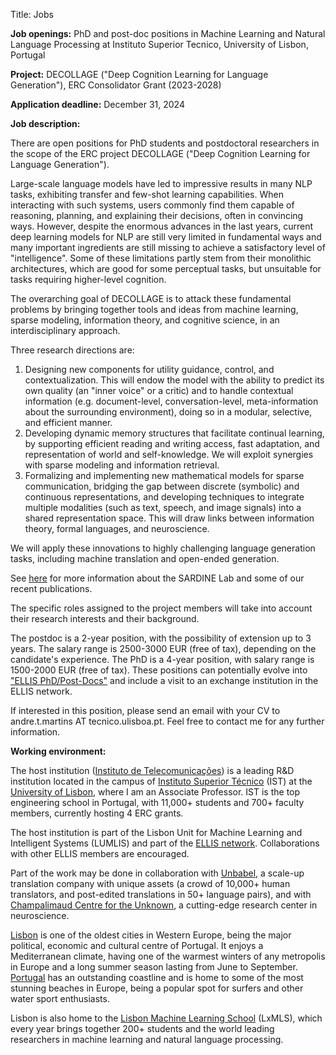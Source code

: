 Title: Jobs

**Job openings:** PhD and post-doc positions in Machine Learning and Natural Language Processing at Instituto Superior Tecnico, University of Lisbon, Portugal

**Project:** DECOLLAGE ("Deep Cognition Learning for Language Generation"), ERC Consolidator Grant (2023-2028)

**Application deadline:** December 31, 2024

**Job description:**

There are open positions for PhD students and postdoctoral researchers in the scope of the ERC project DECOLLAGE ("Deep Cognition Learning for Language Generation").

Large-scale language models have led to impressive results in many NLP tasks, exhibiting transfer and few-shot learning capabilities.
When interacting with such systems, users commonly find them capable of reasoning, planning, and explaining their decisions, often in convincing ways.
However, despite the enormous advances in the last years, current deep learning models for NLP are still very limited in fundamental ways and many important ingredients are still missing to achieve a satisfactory level of "intelligence". Some of these limitations partly stem from their monolithic architectures, which are good for some perceptual tasks, but unsuitable for tasks requiring higher-level cognition.

The overarching goal of DECOLLAGE is to attack these fundamental problems by bringing together tools and ideas from machine learning, sparse modeling, information theory, and cognitive science, in an interdisciplinary approach.

Three research directions are:  
  1. Designing new components for utility guidance, control, and contextualization. This will endow the model with the ability to predict its own quality (an "inner voice" or a critic) and to handle contextual information (e.g. document-level, conversation-level, meta-information about the surrounding environment), doing so in a modular, selective, and efficient manner.  
  2. Developing dynamic memory structures that facilitate continual learning, by supporting efficient reading and writing access, fast adaptation, and representation of world and self-knowledge. We will exploit synergies with sparse modeling and information retrieval.  
  3. Formalizing and implementing new mathematical models for sparse communication, bridging the gap between discrete (symbolic) and continuous representations, and developing techniques to integrate multiple modalities (such as text, speech, and image signals) into a shared representation space. This will draw links between information theory, formal languages, and neuroscience.  

We will apply these innovations to highly challenging language generation tasks, including machine translation and open-ended generation.

See [here](https://sardine-lab.github.io/) for more information about the SARDINE Lab and some of our recent publications.

The specific roles assigned to the project members will take into account their research interests and their background.

The postdoc is a 2-year position, with the possibility of extension up to 3 years. The salary range is 2500-3000 EUR (free of tax), depending on the candidate's experience. The PhD is a 4-year position, with salary range is 1500-2000 EUR (free of tax). 
These positions can potentially evolve into ["ELLIS PhD/Post-Docs"](https://ellis.eu/phd-postdoc) and include a visit to an exchange institution in the ELLIS network.

If interested in this position, please send an email with your CV to andre.t.martins AT tecnico.ulisboa.pt. Feel free to contact me for any further information.

**Working environment:**

The host institution ([Instituto de Telecomunicações](http://www.it.pt)) is a leading R&D institution located in the campus of [Instituto Superior Técnico](https://tecnico.ulisboa.pt/en) (IST) at the [University of Lisbon](https://www.ulisboa.pt/en), where I am an Associate Professor.
IST is the top engineering school in Portugal, with 11,000+ students and 700+ faculty members, currently hosting 4 ERC grants.

The host institution is part of the Lisbon Unit for Machine Learning and Intelligent Systems (LUMLIS) and part of the [ELLIS network](https://ellis.eu/units). Collaborations with other ELLIS members are encouraged.

Part of the work may be done in collaboration with [Unbabel](http://www.unbabel.com), a scale-up translation company with unique assets (a crowd of 10,000+ human translators, and post-edited translations in 50+ language pairs), and with [Champalimaud Centre for the Unknown](https://fchampalimaud.org/champalimaud-research), a cutting-edge research center in neuroscience.

[Lisbon](https://en.wikipedia.org/wiki/Lisbon) is one of the oldest cities in Western Europe, being the major political, economic and cultural centre of Portugal. It enjoys a Mediterranean climate, having one of the warmest winters of any metropolis in Europe and a long summer season lasting from June to September. [Portugal](https://en.wikipedia.org/wiki/Portugal) has an outstanding coastline and is home to some of the most stunning beaches in Europe, being a popular spot for surfers and other water sport enthusiasts.

Lisbon is also home to the [Lisbon Machine Learning School](http://lxmls.it.pt) (LxMLS), which every year brings together 200+ students and the world leading researchers in machine learning and natural language processing.

